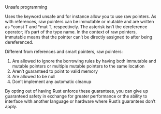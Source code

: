 Unsafe programming

 Uses the keyword unsafe and for instance allow you to use raw pointers. As with references, raw pointers can be immutable or mutable and are written as *const T and *mut T, respectively. The asterisk isn’t the dereference operator; it’s part of the type name. In the context of raw pointers, immutable means that the pointer can’t be directly assigned to after being dereferenced.

Different from references and smart pointers, raw pointers:

 1. Are allowed to ignore the borrowing rules by having both immutable and mutable pointers or multiple mutable pointers to the same location
 2. Aren’t guaranteed to point to valid memory
 3. Are allowed to be null
 4. Don’t implement any automatic cleanup

By opting out of having Rust enforce these guarantees, you can give up guaranteed safety in exchange for greater performance or the ability to interface with another language or hardware where Rust’s guarantees don’t apply.

  

